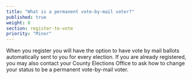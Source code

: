 ```yaml
---
title: "What is a permanent vote-by-mail voter?"
published: true
weight: 8
section: register-to-vote
priority: "Minor"
---
```

When you register you will have the option to have vote by mail ballots automatically sent to you for every election.  If you are already registered, you may also contact your County Elections Office to ask how to change your status to be a permanent vote-by-mail voter.
